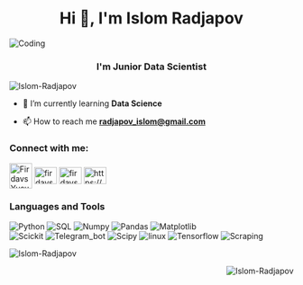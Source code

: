 <h1 align="center">Hi 👋, I'm Islom Radjapov</h1>
<img align="center" alt="Coding" src="https://www.lambdatest.com/resources/images/news24.gif">
<h3 align="center">I'm Junior Data Scientist</h3>

<p align="left"> <img src="https://komarev.com/ghpvc/?username=Islom-Radjapov&label=Profile%20views&color=0e75b6&style=flat" alt="Islom-Radjapov" /> </p>


- 🌱 I’m currently learning **Data Science**

- 📫 How to reach me **radjapov_islom@gmail.com**

<h3 align="left">Connect with me:</h3>
<p align="left">
<a href="https://t.me/IslomRadjapov" target="blank"><img align="center" src="https://camo.githubusercontent.com/9fce5e4d3d626eef4f56b37e2508cbfb2fb09849603ee5dc0bec614a76748d61/68747470733a2f2f6272616e646c6f676f732e6e65742f77702d636f6e74656e742f75706c6f6164732f323032312f31312f74656c656772616d2d6c6f676f2e706e67" alt="Firdavs Yusupov" height="45" width="40" data-canonical-src="https://brandlogos.net/wp-content/uploads/2021/11/telegram-logo.png" style="max-width: 100%;"></a>
<a href="https://linkedin.com/in/islom-radjapov-6a7534240" target="blank"><img align="center" src="https://raw.githubusercontent.com/rahuldkjain/github-profile-readme-generator/master/src/images/icons/Social/linked-in-alt.svg" alt="firdavs-yusupov" height="30" width="40" /></a>
<!--<a href="https://fb.com/firdavsyusupov.pc.uz" target="blank"><img align="center" src="https://raw.githubusercontent.com/rahuldkjain/github-profile-readme-generator/master/src/images/icons/Social/facebook.svg" alt="firdavsyusupov.pc.uz" height="30" width="40" /></a>-->
<a href="https://instagram.com/islom.bek_" target="blank"><img align="center" src="https://raw.githubusercontent.com/rahuldkjain/github-profile-readme-generator/master/src/images/icons/Social/instagram.svg" alt="firdavsyusupov.uz_official" height="30" width="40" /></a>
<!--<a href="https://discord.gg/Firdavs_Yusupov#6407" target="blank"><img align="center" src="https://raw.githubusercontent.com/rahuldkjain/github-profile-readme-generator/master/src/images/icons/Social/discord.svg" alt="Firdavs_Yusupov#6407" height="30" width="40" /></a>-->
<a href="https://www.kaggle.com/islom000radjapov" target="blank"><img align="center" src="https://raw.githubusercontent.com/rahuldkjain/github-profile-readme-generator/master/src/images/icons/Social/kaggle.svg" alt="https://www.kaggle.com/islom000radjapov" height="30" width="40" /></a>
</p>

### Languages and Tools
![Python](https://img.shields.io/badge/-Python-090909?style=for-the-badge&logo=python&logoColor=brightgreen)
![SQL](https://img.shields.io/badge/-SQL-090909?style=for-the-badge&logo=mysql&logoColor=blue)
![Numpy](https://img.shields.io/badge/-numpy-090909?style=for-the-badge&logo=numpy&logoColor=violet)
![Pandas](https://img.shields.io/badge/-pandas-090909?style=for-the-badge&logo=pandas&logoColor=darkblue)
![Matplotlib](https://img.shields.io/badge/-matplotlib-090909?style=for-the-badge&logo=plotly&logoColor=red)\
![Scickit](https://img.shields.io/badge/-scikit_learn-090909?style=for-the-badge&logo=scikit-learn)
![Telegram_bot](https://img.shields.io/badge/-telegram_bot-090909?style=for-the-badge&logo=telegram&logoColor=red)
![Scipy](https://img.shields.io/badge/-Scipy-090909?style=for-the-badge&logo=scipy)
![linux](https://img.shields.io/badge/-linux-090909?style=for-the-badge&logo=linux)
![Tensorflow](https://img.shields.io/badge/-TensorFlow-090909?style=for-the-badge&logo=TensorFlow)
![Scraping](https://img.shields.io/badge/-Web_scraping-090909?style=for-the-badge)


<p>&nbsp;<img align="left" src="https://github-readme-stats.vercel.app/api?username=Islom-Radjapov&show_icons=true&locale=en" alt="Islom-Radjapov" /></p>
<p><img align="right" style="background-DimGray;" src="https://github-readme-stats.vercel.app/api/top-langs?username=Islom-Radjapov&show_icons=true&locale=en&layout=compact" alt="Islom-Radjapov" /></p>
